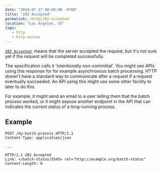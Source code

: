```yaml
---
date: "2018-07-17 08:00:00 -0700"
title: "202 Accepted"
permalink: /http/202-accepted
location: "Los Angeles, US"
tags:
   - http
   - http-series
---
```


[`202 Accepted`][1], means that the server accepted the request, but it's not
sure yet if the request will be completed successfully.

The specification calls it 'intentionally non-committal'. You might see APIs
using this response for for example asynchronous batch processing. HTTP
doesn't have a standard way to communicate after a request if a request 
eventually succeeded. An API using this might use some other facility to
later to do this.

For example, it might send an email to a user telling them that the batch
process worked, or it might expose another endpoint in the API that can
indicates the current status of a long-running process.

Example
-------

```http
POST /my-batch-process HTTP/1.1
Content-Type: application/json

...
```

```http
HTTP/1.1 202 Accepted
Link: </batch-status/5545> rel="http://example.org/batch-status"
Content-Length: 0
```

[1]: https://tools.ietf.org/html/rfc7231#section-6.3.3

